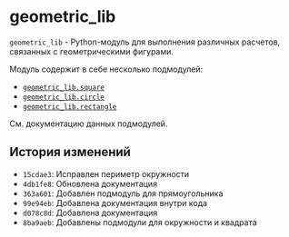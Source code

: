 # geometric_lib

`geometric_lib` - Python-модуль для выполнения различных расчетов, связанных с
геометрическими фигурами.

Модуль содержит в себе несколько подмодулей:

- [`geometric_lib.square`](./square.md)
- [`geometric_lib.circle`](./circle.md)
- [`geometric_lib.rectangle`](./rectangle.md)

См. документацию данных подмодулей.

## История изменений

- `15cdae3`: Исправлен периметр окружности
- `4db1fe8`: Обновлена документация
- `363a601`: Добавлен подмодуль для прямоугольника
- `99e94eb`: Добавлена документация внутри кода
- `d078c8d`: Добавлена документация
- `8ba9aeb`: Добавлены подмодули для окружности и квадрата
